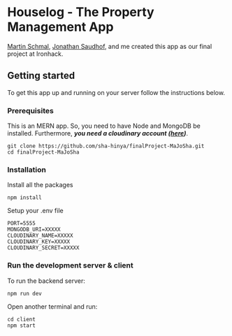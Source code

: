 # Houselog - The Property Management App

[Martin Schmal](https://github.com/martinschmal), [Jonathan Saudhof](https://github.com/jonathansaudhof), and me created this 
app as our final project at Ironhack. 

## Getting started

To get this app up and running on your server follow the instructions below.

### Prerequisites

This is an MERN app. So, you need to have Node and MongoDB be installed. Furthermore, 
***you need a cloudinary account ([here](https://cloudinary.com/))***.

```
git clone https://github.com/sha-hinya/finalProject-MaJoSha.git
cd finalProject-MaJoSha
```

### Installation

Install all the packages

```
npm install 
```

Setup your .env file

```
PORT=5555
MONGODB_URI=XXXXX
CLOUDINARY_NAME=XXXXX
CLOUDINARY_KEY=XXXXX
CLOUDINARY_SECRET=XXXXX
```

### Run the development server & client


To run the backend server:

```
npm run dev
```

Open another terminal and run:
```
cd client
npm start
```



